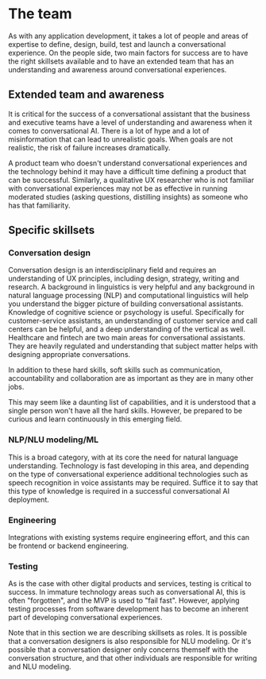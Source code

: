 # The team

As with any application development, it takes a lot of people and areas of expertise to define, design, build, test and launch a conversational experience. On the people side, two main factors for success are to have the right skillsets available and to have an extended team that has an understanding and awareness around conversational experiences.&#x20;

## Extended team and awareness

It is critical for the success of a conversational assistant that the business and executive teams have a level of understanding and awareness when it comes to conversational AI. There is a lot of hype and a lot of misinformation that can lead to unrealistic goals.  When goals are not realistic, the risk of failure increases dramatically.&#x20;

A product team who doesn't understand conversational experiences and the technology behind it may have a difficult time defining a product that can be successful. Similarly, a qualitative UX researcher who is not familiar with conversational experiences may not be as effective in running moderated studies (asking questions, distilling insights) as someone who has that familiarity.&#x20;

## Specific skillsets

### Conversation design

Conversation design is an interdisciplinary field and requires an understanding of UX principles, including design, strategy, writing and research. A background in linguistics is very helpful and any background in natural language processing (NLP) and computational linguistics will help you understand the bigger picture of building conversational assistants. Knowledge of cognitive science or psychology is useful. Specifically for customer-service assistants, an understanding of customer service and call centers can be helpful, and a deep understanding of the vertical as well. Healthcare and fintech are two main areas for conversational assistants. They are heavily regulated and understanding that subject matter helps with designing appropriate conversations.&#x20;

In addition to these hard skills, soft skills such as communication, accountability and collaboration are as important as they are in many other jobs.&#x20;

This may seem like a daunting list of capabilities, and it is understood that a single person won't have all the hard skills. However, be prepared to be curious and learn continuously in this emerging field.&#x20;

### NLP/NLU modeling/ML

This is a broad category, with at its core the need for natural language understanding. Technology is fast developing in this area, and depending on the type of conversational experience additional technologies such as speech recognition in voice assistants may be required. Suffice it to say that this type of knowledge is required in a successful conversational AI deployment.&#x20;

### Engineering

Integrations with existing systems require engineering effort, and this can be frontend or backend engineering.&#x20;

### Testing

As is the case with other digital products and services, testing is critical to success. In immature technology areas such as conversational AI, this is often "forgotten", and the MVP is used to "fail fast". However, applying testing processes from software development has to become an inherent part of developing conversational experiences.&#x20;



Note that  in this section we are describing skillsets as roles. It is possible that a conversation designers is also responsible for NLU modeling. Or it's possible that a conversation designer only concerns themself with the conversation structure, and that other individuals are responsible for writing and NLU modeling.&#x20;

